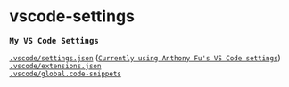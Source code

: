 # vscode-settings

<samp><b>My VS Code Settings</b></samp>

[`.vscode/settings.json`](./.vscode/settings.json) ([`Currently using Anthony Fu's VS Code settings`](https://github.com/antfu/vscode-settings/blob/main/.vscode/settings.json))<br>
[`.vscode/extensions.json`](./.vscode/extensions.json)<br>
[`.vscode/global.code-snippets`](./.vscode/global.code-snippets)

